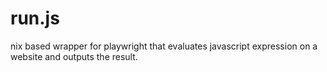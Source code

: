 # run.js
nix based wrapper for playwright that evaluates javascript expression on a website and outputs the result.
